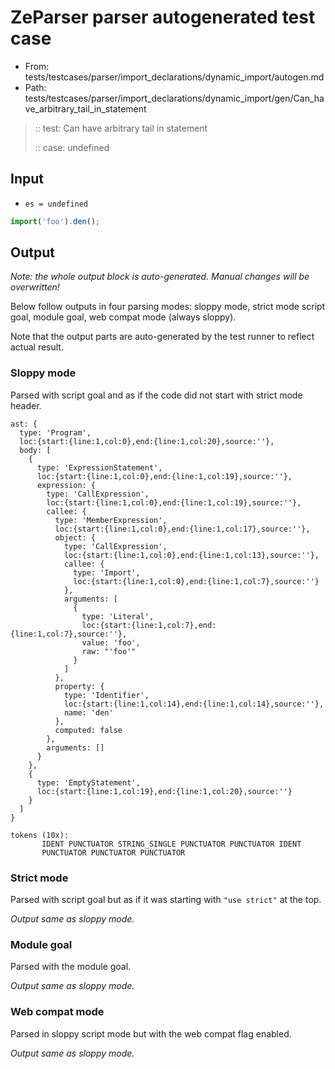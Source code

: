 # ZeParser parser autogenerated test case

- From: tests/testcases/parser/import_declarations/dynamic_import/autogen.md
- Path: tests/testcases/parser/import_declarations/dynamic_import/gen/Can_have_arbitrary_tail_in_statement

> :: test: Can have arbitrary tail in statement
>
> :: case: undefined

## Input

- `es = undefined`

`````js
import('foo').den();
`````

## Output

_Note: the whole output block is auto-generated. Manual changes will be overwritten!_

Below follow outputs in four parsing modes: sloppy mode, strict mode script goal, module goal, web compat mode (always sloppy).

Note that the output parts are auto-generated by the test runner to reflect actual result.

### Sloppy mode

Parsed with script goal and as if the code did not start with strict mode header.

`````
ast: {
  type: 'Program',
  loc:{start:{line:1,col:0},end:{line:1,col:20},source:''},
  body: [
    {
      type: 'ExpressionStatement',
      loc:{start:{line:1,col:0},end:{line:1,col:19},source:''},
      expression: {
        type: 'CallExpression',
        loc:{start:{line:1,col:0},end:{line:1,col:19},source:''},
        callee: {
          type: 'MemberExpression',
          loc:{start:{line:1,col:0},end:{line:1,col:17},source:''},
          object: {
            type: 'CallExpression',
            loc:{start:{line:1,col:0},end:{line:1,col:13},source:''},
            callee: {
              type: 'Import',
              loc:{start:{line:1,col:0},end:{line:1,col:7},source:''}
            },
            arguments: [
              {
                type: 'Literal',
                loc:{start:{line:1,col:7},end:{line:1,col:7},source:''},
                value: 'foo',
                raw: "'foo'"
              }
            ]
          },
          property: {
            type: 'Identifier',
            loc:{start:{line:1,col:14},end:{line:1,col:14},source:''},
            name: 'den'
          },
          computed: false
        },
        arguments: []
      }
    },
    {
      type: 'EmptyStatement',
      loc:{start:{line:1,col:19},end:{line:1,col:20},source:''}
    }
  ]
}

tokens (10x):
       IDENT PUNCTUATOR STRING_SINGLE PUNCTUATOR PUNCTUATOR IDENT
       PUNCTUATOR PUNCTUATOR PUNCTUATOR
`````

### Strict mode

Parsed with script goal but as if it was starting with `"use strict"` at the top.

_Output same as sloppy mode._

### Module goal

Parsed with the module goal.

_Output same as sloppy mode._

### Web compat mode

Parsed in sloppy script mode but with the web compat flag enabled.

_Output same as sloppy mode._
